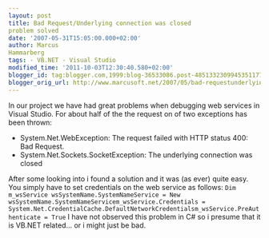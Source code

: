 ```yaml
---
layout: post
title: Bad Request/Underlying connection was closed
problem solved
date: '2007-05-31T15:05:00.000+02:00'
author: Marcus
Hammarberg
tags: - VB.NET - Visual Studio
modified_time: '2011-10-03T12:30:40.580+02:00'
blogger_id: tag:blogger.com,1999:blog-36533086.post-4851332309945351177
blogger_orig_url: http://www.marcusoft.net/2007/05/bad-requestunderlying-connection-was.html
---
```


In our project we have had great problems when debugging web
services in Visual Studio. For about half of the the request on of two
exceptions has been thrown:

-   System.Net.WebException: The request failed with HTTP status 400:
    Bad Request.
-   System.Net.Sockets.SocketException: The underlying connection was
    closed

After some looking into i found a solution and it was (as ever) quite
easy. You simply have to set credentials on the web service as
follows:
`Dim m_wsService wsSystemName.SystemNameService = New wsSystemName.SystemNameServicem_wsService.Credentials = System.Net.CredentialCache.DefaultNetworkCredentialsm_wsService.PreAuthenticate = True`
I have not observed this problem in C# so i presume that it is VB.NET
related... or i might just be bad.
